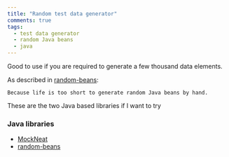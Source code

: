 ```yaml
---
title: "Random test data generator"
comments: true
tags:
  - test data generator
  - random Java beans
  - java
---
```


Good to use if you are required to generate a few thousand data elements.

As described in [random-beans](https://github.com/benas/random-beans):

```
Because life is too short to generate random Java beans by hand.
```

<!--more-->

These are the two Java based libraries if I want to try

### Java libraries
* [MockNeat](https://github.com/nomemory/mockneat)
* [random-beans](https://github.com/benas/random-beans)
